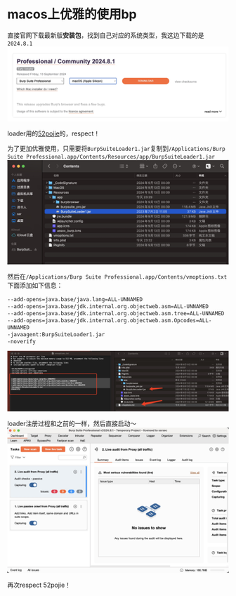 # macos上优雅的使用bp

直接官网下载最新版**安装包**，找到自己对应的系统类型，我这边下载的是`2024.8.1`
![](1.jpg)

loader用的[52pojie](https://www.52pojie.cn/thread-1544866-1-1.html)的，respect！

为了更加优雅使用，只需要将`BurpSuiteLoader1.jar`复制到`/Applications/Burp Suite Professional.app/Contents/Resources/app/BurpSuiteLoader1.jar`
![](2.jpg)

然后在`/Applications/Burp Suite Professional.app/Contents/vmoptions.txt`下面添加如下信息：
```
--add-opens=java.base/java.lang=ALL-UNNAMED
--add-opens=java.base/jdk.internal.org.objectweb.asm=ALL-UNNAMED
--add-opens=java.base/jdk.internal.org.objectweb.asm.tree=ALL-UNNAMED
--add-opens=java.base/jdk.internal.org.objectweb.asm.Opcodes=ALL-UNNAMED
-javaagent:BurpSuiteLoader1.jar
-noverify
```
![](3.jpg)


loader注册过程和之前的一样，然后直接启动～
![](4.jpg)


再次respect 52pojie！
